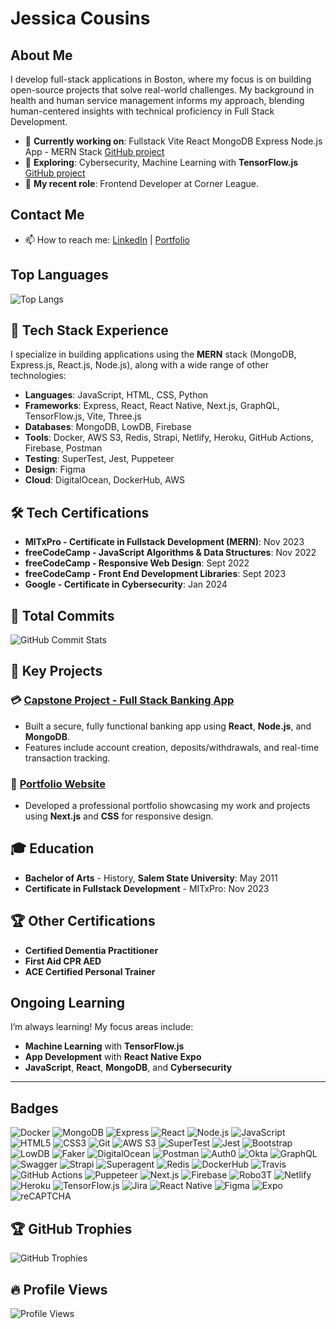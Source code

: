 # Jessica Cousins

## About Me

I develop full-stack applications in Boston, where my focus is on building open-source projects that solve real-world challenges. My background in health and human service management informs my approach, blending human-centered insights with technical proficiency in Full Stack Development.

- 🌱 **Currently working on**: Fullstack Vite React MongoDB Express Node.js App - MERN Stack [GitHub project](https://github.com/jessicacousins/fullstack_vite_webapp)
- 🔭 **Exploring**: Cybersecurity, Machine Learning with **TensorFlow.js** [GitHub project](https://github.com/jessicacousins/react_native_tensorflow.js_demo)
- 💼 **My recent role**: Frontend Developer at Corner League.

## Contact Me

- 📫 How to reach me: [LinkedIn](https://www.linkedin.com/in/-jessica-cousins/) | [Portfolio](https://jessicacousins.tech)

## Top Languages

![Top Langs](https://github-readme-stats.vercel.app/api/top-langs/?username=jessicacousins&layout=compact&theme=radical)

## 🔧 Tech Stack Experience

I specialize in building applications using the **MERN** stack (MongoDB, Express.js, React.js, Node.js), along with a wide range of other technologies:

- **Languages**: JavaScript, HTML, CSS, Python
- **Frameworks**: Express, React, React Native, Next.js, GraphQL, TensorFlow.js, Vite, Three.js
- **Databases**: MongoDB, LowDB, Firebase
- **Tools**: Docker, AWS S3, Redis, Strapi, Netlify, Heroku, GitHub Actions, Firebase, Postman
- **Testing**: SuperTest, Jest, Puppeteer
- **Design**: Figma
- **Cloud**: DigitalOcean, DockerHub, AWS

## 🛠 Tech Certifications

- **MITxPro - Certificate in Fullstack Development (MERN)**: Nov 2023
- **freeCodeCamp - JavaScript Algorithms & Data Structures**: Nov 2022
- **freeCodeCamp - Responsive Web Design**: Sept 2022
- **freeCodeCamp - Front End Development Libraries**: Sept 2023
- **Google - Certificate in Cybersecurity**: Jan 2024

## 💼 Total Commits

![GitHub Commit Stats](https://github-readme-streak-stats.herokuapp.com/?user=jessicacousins&theme=radical)

## 💼 Key Projects

### 💳 [Capstone Project - Full Stack Banking App](https://bank.jessicacousins.tech/)

- Built a secure, fully functional banking app using **React**, **Node.js**, and **MongoDB**.
- Features include account creation, deposits/withdrawals, and real-time transaction tracking.

### 🎨 [Portfolio Website](https://jessicacousins.tech/)

- Developed a professional portfolio showcasing my work and projects using **Next.js** and **CSS** for responsive design.

## 🎓 Education

- **Bachelor of Arts** - History, **Salem State University**: May 2011
- **Certificate in Fullstack Development** - MITxPro: Nov 2023

## 🏆 Other Certifications

- **Certified Dementia Practitioner**
- **First Aid CPR AED**
- **ACE Certified Personal Trainer**

## Ongoing Learning

I’m always learning! My focus areas include:

- **Machine Learning** with **TensorFlow.js**
- **App Development** with **React Native Expo**
- **JavaScript**, **React**, **MongoDB**, and **Cybersecurity**

---

## Badges

![Docker](https://img.shields.io/badge/Docker-2496ED?style=for-the-badge&logo=docker&logoColor=white)
![MongoDB](https://img.shields.io/badge/MongoDB-47A248?style=for-the-badge&logo=mongodb&logoColor=white)
![Express](https://img.shields.io/badge/Express-000000?style=for-the-badge&logo=express&logoColor=white)
![React](https://img.shields.io/badge/React-61DAFB?style=for-the-badge&logo=react&logoColor=white)
![Node.js](https://img.shields.io/badge/Node.js-339933?style=for-the-badge&logo=nodedotjs&logoColor=white)
![JavaScript](https://img.shields.io/badge/JavaScript-F7DF1E?style=for-the-badge&logo=javascript&logoColor=black)
![HTML5](https://img.shields.io/badge/HTML5-E34F26?style=for-the-badge&logo=html5&logoColor=white)
![CSS3](https://img.shields.io/badge/CSS3-1572B6?style=for-the-badge&logo=css3&logoColor=white)
![Git](https://img.shields.io/badge/Git-F05032?style=for-the-badge&logo=git&logoColor=white)
![AWS S3](https://img.shields.io/badge/AWS_S3-569A31?style=for-the-badge&logo=amazons3&logoColor=white)
![SuperTest](https://img.shields.io/badge/SuperTest-663399?style=for-the-badge&logoColor=white)
![Jest](https://img.shields.io/badge/Jest-C21325?style=for-the-badge&logo=jest&logoColor=white)
![Bootstrap](https://img.shields.io/badge/Bootstrap-7952B3?style=for-the-badge&logo=bootstrap&logoColor=white)
![LowDB](https://img.shields.io/badge/LowDB-FFCA28?style=for-the-badge&logoColor=black)
![Faker](https://img.shields.io/badge/Faker-48C9B0?style=for-the-badge&logoColor=white)
![DigitalOcean](https://img.shields.io/badge/DigitalOcean-0080FF?style=for-the-badge&logo=digitalocean&logoColor=white)
![Postman](https://img.shields.io/badge/Postman-FF6C37?style=for-the-badge&logo=postman&logoColor=white)
![Auth0](https://img.shields.io/badge/Auth0-EB5424?style=for-the-badge&logo=auth0&logoColor=white)
![Okta](https://img.shields.io/badge/Okta-007DC1?style=for-the-badge&logo=okta&logoColor=white)
![GraphQL](https://img.shields.io/badge/GraphQL-E10098?style=for-the-badge&logo=graphql&logoColor=white)
![Swagger](https://img.shields.io/badge/Swagger-85EA2D?style=for-the-badge&logo=swagger&logoColor=black)
![Strapi](https://img.shields.io/badge/Strapi-2F2E8B?style=for-the-badge&logo=strapi&logoColor=white)
![Superagent](https://img.shields.io/badge/Superagent-FF6600?style=for-the-badge&logoColor=white)
![Redis](https://img.shields.io/badge/Redis-DC382D?style=for-the-badge&logo=redis&logoColor=white)
![DockerHub](https://img.shields.io/badge/DockerHub-2496ED?style=for-the-badge&logo=docker&logoColor=white)
![Travis](https://img.shields.io/badge/Travis-C21325?style=for-the-badge&logo=travisci&logoColor=white)
![GitHub Actions](https://img.shields.io/badge/GitHub_Actions-2088FF?style=for-the-badge&logo=github-actions&logoColor=white)
![Puppeteer](https://img.shields.io/badge/Puppeteer-40B5A4?style=for-the-badge&logo=puppeteer&logoColor=white)
![Next.js](https://img.shields.io/badge/Next.js-000000?style=for-the-badge&logo=nextdotjs&logoColor=white)
![Firebase](https://img.shields.io/badge/Firebase-FFCA28?style=for-the-badge&logo=firebase&logoColor=black)
![Robo3T](https://img.shields.io/badge/Robo3T-57AAE1?style=for-the-badge&logoColor=white)
![Netlify](https://img.shields.io/badge/Netlify-00C7B7?style=for-the-badge&logo=netlify&logoColor=white)
![Heroku](https://img.shields.io/badge/Heroku-430098?style=for-the-badge&logo=heroku&logoColor=white)
![TensorFlow.js](https://img.shields.io/badge/TensorFlow.js-FF6F00?style=for-the-badge&logo=tensorflow&logoColor=white)
![Jira](https://img.shields.io/badge/Jira-0052CC?style=for-the-badge&logo=jira&logoColor=white)
![React Native](https://img.shields.io/badge/React_Native-61DAFB?style=for-the-badge&logo=react&logoColor=white)
![Figma](https://img.shields.io/badge/Figma-F24E1E?style=for-the-badge&logo=figma&logoColor=white)
![Expo](https://img.shields.io/badge/Expo-000020?style=for-the-badge&logo=expo&logoColor=white)
![reCAPTCHA](https://img.shields.io/badge/reCAPTCHA-4285F4?style=for-the-badge&logo=recaptcha&logoColor=white)

## 🏆 GitHub Trophies

![GitHub Trophies](https://github-profile-trophy.vercel.app/?username=jessicacousins&theme=radical&row=1&column=5&title=Commits,Repositories)

## 🔥 Profile Views

![Profile Views](https://komarev.com/ghpvc/?username=jessicacousins&color=brightgreen)

